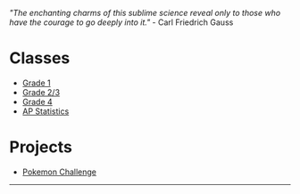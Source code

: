 *"The enchanting charms of this sublime science reveal only to those who have the courage to go deeply into it."* - Carl Friedrich Gauss 

# Classes 
* [Grade 1](grade1.md)
* [Grade 2/3](grade23.md)
* [Grade 4](grade4.md)
* [AP Statistics](APstatistics.md)

# Projects

* <a href="https://MerrickMath.github.io/MerrickMath.github.io-PokemonChallenge/"> Pokemon Challenge</a> 

---



